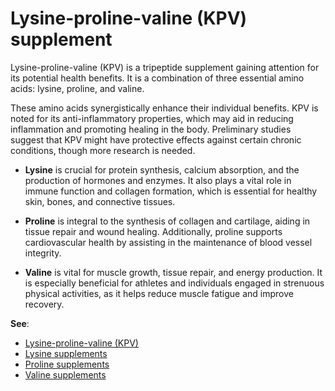 <!--
source: gpt-40
abbr: KPV
aka: KPV tripeptide
tags: lysine proline valine peptides supplements 
-->

# Lysine-proline-valine (KPV) supplement

Lysine-proline-valine (KPV) is a tripeptide supplement gaining attention for its potential health benefits. It is a combination of three essential amino acids: lysine, proline, and valine. 

These amino acids synergistically enhance their individual benefits. KPV is noted for its anti-inflammatory properties, which may aid in reducing inflammation and promoting healing in the body. Preliminary studies suggest that KPV might have protective effects against certain chronic conditions, though more research is needed.

* **Lysine** is crucial for protein synthesis, calcium absorption, and the production of hormones and enzymes. It also plays a vital role in immune function and collagen formation, which is essential for healthy skin, bones, and connective tissues. 

* **Proline** is integral to the synthesis of collagen and cartilage, aiding in tissue repair and wound healing. Additionally, proline supports cardiovascular health by assisting in the maintenance of blood vessel integrity.

* **Valine** is vital for muscle growth, tissue repair, and energy production. It is especially beneficial for athletes and individuals engaged in strenuous physical activities, as it helps reduce muscle fatigue and improve recovery.

**See**:

* [Lysine-proline-valine (KPV)](../lysine-proline-valine/)
* [Lysine supplements](../lysine-supplements/)
* [Proline supplements](../proline-supplements/)
* [Valine supplements](../valine-supplements/)
  